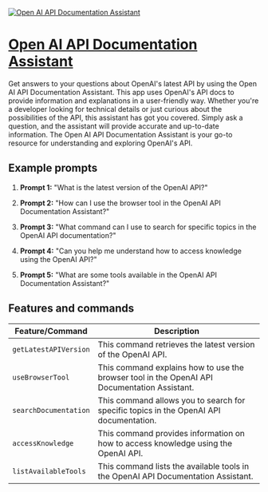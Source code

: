 [![Open  AI API Documentation Assistant](null)](https://chat.openai.com/g/g-E7O8R0GJv-open-ai-api-documentation-assistant)

# [Open  AI API Documentation Assistant](https://chat.openai.com/g/g-E7O8R0GJv-open-ai-api-documentation-assistant)

Get answers to your questions about OpenAI's latest API by using the Open AI API Documentation Assistant. This app uses OpenAI's API docs to provide information and explanations in a user-friendly way. Whether you're a developer looking for technical details or just curious about the possibilities of the API, this assistant has got you covered. Simply ask a question, and the assistant will provide accurate and up-to-date information. The Open AI API Documentation Assistant is your go-to resource for understanding and exploring OpenAI's API.

## Example prompts

1. **Prompt 1:** "What is the latest version of the OpenAI API?"

2. **Prompt 2:** "How can I use the browser tool in the OpenAI API Documentation Assistant?"

3. **Prompt 3:** "What command can I use to search for specific topics in the OpenAI API documentation?"

4. **Prompt 4:** "Can you help me understand how to access knowledge using the OpenAI API?"

5. **Prompt 5:** "What are some tools available in the OpenAI API Documentation Assistant?"


## Features and commands

| Feature/Command | Description |
| --- | --- |
| `getLatestAPIVersion` | This command retrieves the latest version of the OpenAI API. |
| `useBrowserTool` | This command explains how to use the browser tool in the OpenAI API Documentation Assistant. |
| `searchDocumentation` | This command allows you to search for specific topics in the OpenAI API documentation. |
| `accessKnowledge` | This command provides information on how to access knowledge using the OpenAI API. |
| `listAvailableTools` | This command lists the available tools in the OpenAI API Documentation Assistant. |